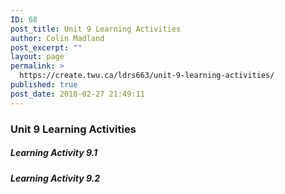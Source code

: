 ```yaml
---
ID: 68
post_title: Unit 9 Learning Activities
author: Colin Madland
post_excerpt: ""
layout: page
permalink: >
  https://create.twu.ca/ldrs663/unit-9-learning-activities/
published: true
post_date: 2018-02-27 21:49:11
---
```

### Unit 9 Learning Activities

##### Learning Activity 9.1

##### Learning Activity 9.2